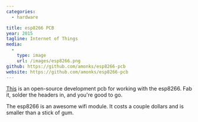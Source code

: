 ```yaml
---
categories:
  - hardware

title: esp8266 PCB
year: 2015
tagline: Internet of Things
media:
  -
    type: image
    url: /images/esp8266.png
github: https://github.com/amonks/esp8266-pcb
website: https://github.com/amonks/esp8266-pcb
---
```

[This](https://github.com/amonks/esp8266-pcb) is an open-source development pcb for working with the esp8266. Fab it, solder the headers in, and you're good to go.

The esp8266 is an awesome wifi module. It costs a couple dollars and is smaller than a stick of gum.
